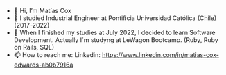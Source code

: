 - 👋 Hi, I’m Matías Cox
- 👀 I studied Industrial Engineer at Pontificia Universidad Católica (Chile) (2017-2022)
- 🌱 When I finished my studies at July 2022, I decided to learn Software Development. Actually I´m studyng at LeWagon Bootcamp. (Ruby, Ruby on Rails, SQL)
- 📫 How to reach me: Linkedin: https://www.linkedin.com/in/matias-cox-edwards-ab0b7916a

<!---
mcox5/mcox5 is a ✨ special ✨ repository because its `README.md` (this file) appears on your GitHub profile.
You can click the Preview link to take a look at your changes.
--->
